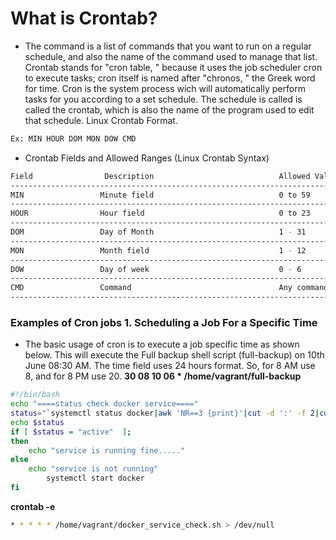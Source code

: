 # What is Crontab?

- The command is a list of commands that you want to run on a regular schedule, and also the name of the command used to manage that list. Crontab stands for "cron table, " because it uses the job scheduler cron to execute tasks; cron itself is named after "chronos, " the Greek word for time. Cron is the system process wich will automatically perform tasks for you according to a set schedule. The schedule is called is called the crontab, which is also the name of the program used to edit that schedule. Linux Crontab Format.

```bash
Ex: MIN HOUR DOM MON DOW CMD
```

- Crontab Fields and Allowed Ranges (Linux Crontab Syntax)

```bash
Field                Description                            Allowed Value
--------------------------------------------------------------------------
MIN                 Minute field                            0 to 59
--------------------------------------------------------------------------
HOUR                Hour field                              0 to 23
--------------------------------------------------------------------------
DOM                 Day of Month                            1 - 31
--------------------------------------------------------------------------
MON                 Month field                             1 - 12
--------------------------------------------------------------------------
DOW                 Day of week                             0 - 6
--------------------------------------------------------------------------
CMD                 Command                                 Any command to be executed.
--------------------------------------------------------------------------------------
```

### Examples of Cron jobs 1. Scheduling a Job For a Specific Time

- The basic usage of cron is to execute a job specific time as shown below. This will execute the Full backup shell script (full-backup) on 10th June 08:30 AM. The time field uses 24 hours format. So, for 8 AM use 8, and for 8 PM use 20.
**30 08 10 06 \* /home/vagrant/full-backup**

```bash
#!/bin/bash
echo "====status check docker service===="
status="`systemctl status docker|awk 'NR==3 {print}'|cut -d ':' -f 2|cut -d '(' -f 1`"
echo $status
if [ $status = "active"  ];
then
	echo "service is running fine....."
else
	echo "service is not running"
        systemctl start docker
fi
```

**crontab -e**

```bash
* * * * * /home/vagrant/docker_service_check.sh > /dev/null
```
